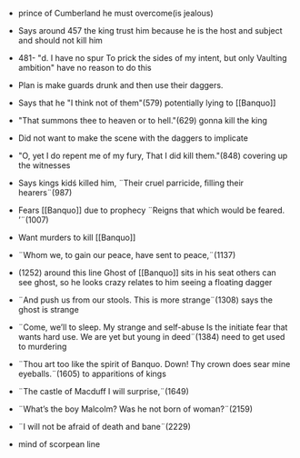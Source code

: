- prince of Cumberland he must overcome(is jealous)
- Says around 457 the king trust him because he is the host and subject and should not kill him
- 481- "d. I have no spur To prick the sides of my intent, but only Vaulting ambition" have no reason to do this 
- Plan is make guards drunk and then use their daggers.
- Says that he "I think not of them"(579) potentially lying to [[Banquo]]
- "That summons thee to heaven or to hell."(629) gonna kill the king
- Did not want to make the scene with the daggers to implicate
- "O, yet I do repent me of my fury, That I did kill them."(848) covering up the witnesses
- Says kings kidś killed him, ¨Their cruel parricide, filling their hearers¨(987)
- Fears [[Banquo]] due to prophecy ¨Reigns that which would be feared. ’¨(1007)
- Want murders to kill [[Banquo]]
- ¨Whom we, to gain our peace, have sent to peace,¨(1137)
- (1252) around this line Ghost of [[Banquo]] sits in his seat others can see ghost, so he looks crazy relates to him seeing a floating dagger
- ¨And push us from our stools. This is more strange¨(1308) says the ghost is strange
- ¨Come, we’ll to sleep. My strange and self-abuse Is the initiate fear that wants hard use. We are yet but young in deed¨(1384) need to get used to murdering
- ¨Thou art too like the spirit of Banquo. Down! Thy crown does sear mine eyeballs.¨(1605) to apparitions of kings
- ¨The castle of Macduff I will surprise,¨(1649)
- ¨What’s the boy Malcolm? Was he not born of woman?¨(2159)
- ¨I will not be afraid of death and bane¨(2229)




 - mind of scorpean line
<!--stackedit_data:
eyJoaXN0b3J5IjpbMjAxOTc1MzM2MiwxNDI3Mjg4Mjc3LC0xNz
Q1MzI5MjA3LC0xNzU4NjkzNjUzXX0=
-->